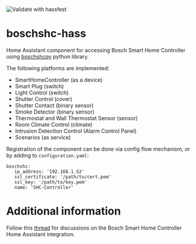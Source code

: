 ![Validate with hassfest](https://github.com/tschamm/boschshc-hass/workflows/Validate%20with%20hassfest/badge.svg)

# boschshc-hass

Home Assistant component for accessing Bosch Smart Home Controller using [boschshcpy](https://github.com/tschamm/boschshcpy) python library.

The following platforms are implemented:

* SmartHomeController (as a device)
* Smart Plug (switch)
* Light Control (switch)
* Shutter Control (cover)
* Shutter Contact (binary sensor)
* Smoke Detector (binary sensor)
* Thermostat and Wall Thermostat Sensor (sensor)
* Room Climate Control (climate)
* Intrusion Detection Control (Alarm Control Panel)
* Scenarios (as service)

Registration of the component can be done via config flow mechanism, or by adding to `configuration.yaml`:

```
boschshc:
   ip_address: '192.168.1.52'
   ssl_certificate: '/path/to/cert.pem'
   ssl_key: '/path/to/key.pem'
   name: 'SHC-Controller'
```

# Additional information

Follow this [thread](https://community.home-assistant.io/t/bosch-smart-home/115864) for discussions on the Bosch Smart Home Controller Home Assistant integration.
